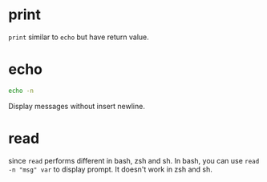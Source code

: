 # print
`print` similar to `echo` but have return value.

# echo
```sh
echo -n
```
Display messages without insert newline.

# read
since `read` performs different in bash, zsh and sh.
In bash, you can use `read -n "msg" var` to display prompt. It doesn't work in 
zsh and sh.

